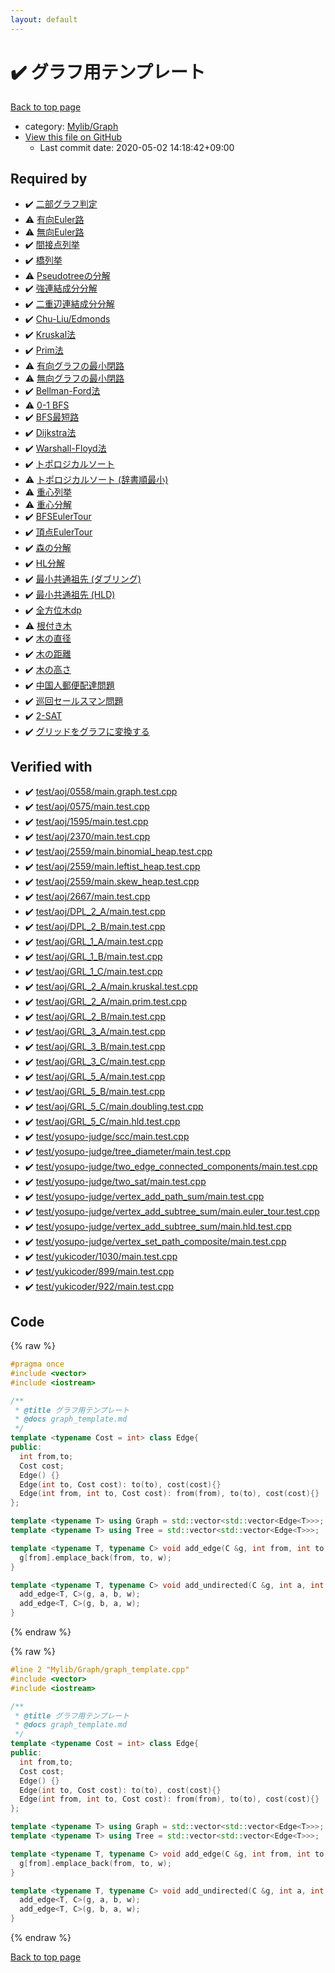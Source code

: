 ```yaml
---
layout: default
---
```


<!-- mathjax config similar to math.stackexchange -->
<script type="text/javascript" async
  src="https://cdnjs.cloudflare.com/ajax/libs/mathjax/2.7.5/MathJax.js?config=TeX-MML-AM_CHTML">
</script>
<script type="text/x-mathjax-config">
  MathJax.Hub.Config({
    TeX: { equationNumbers: { autoNumber: "AMS" }},
    tex2jax: {
      inlineMath: [ ['$','$'] ],
      processEscapes: true
    },
    "HTML-CSS": { matchFontHeight: false },
    displayAlign: "left",
    displayIndent: "2em"
  });
</script>

<script type="text/javascript" src="https://cdnjs.cloudflare.com/ajax/libs/jquery/3.4.1/jquery.min.js"></script>
<script src="https://cdn.jsdelivr.net/npm/jquery-balloon-js@1.1.2/jquery.balloon.min.js" integrity="sha256-ZEYs9VrgAeNuPvs15E39OsyOJaIkXEEt10fzxJ20+2I=" crossorigin="anonymous"></script>
<script type="text/javascript" src="../../../assets/js/copy-button.js"></script>
<link rel="stylesheet" href="../../../assets/css/copy-button.css" />


# :heavy_check_mark: グラフ用テンプレート

<a href="../../../index.html">Back to top page</a>

* category: <a href="../../../index.html#791a56799ce3ef8e4fb5da8cbce3a9bf">Mylib/Graph</a>
* <a href="{{ site.github.repository_url }}/blob/master/Mylib/Graph/graph_template.cpp">View this file on GitHub</a>
    - Last commit date: 2020-05-02 14:18:42+09:00




## Required by

* :heavy_check_mark: <a href="BipartiteGraph/check_bipartite_graph.cpp.html">二部グラフ判定</a>
* :warning: <a href="EulerianPath/directed_eulerian_path.cpp.html">有向Euler路</a>
* :warning: <a href="EulerianPath/undirected_eulerian_path.cpp.html">無向Euler路</a>
* :heavy_check_mark: <a href="GraphUtils/articulation_points.cpp.html">間接点列挙</a>
* :heavy_check_mark: <a href="GraphUtils/bridges.cpp.html">橋列挙</a>
* :warning: <a href="GraphUtils/decompose_pseudotree.cpp.html">Pseudotreeの分解</a>
* :heavy_check_mark: <a href="GraphUtils/strongly_connected_components.cpp.html">強連結成分分解</a>
* :heavy_check_mark: <a href="GraphUtils/two_edge_connected_components.cpp.html">二重辺連結成分分解</a>
* :heavy_check_mark: <a href="MinimumSpanningTree/chu_liu_edmonds.cpp.html">Chu-Liu/Edmonds</a>
* :heavy_check_mark: <a href="MinimumSpanningTree/kruskal.cpp.html">Kruskal法</a>
* :heavy_check_mark: <a href="MinimumSpanningTree/prim.cpp.html">Prim法</a>
* :warning: <a href="ShortestCycle/directed_shortest_cycle.cpp.html">有向グラフの最小閉路</a>
* :warning: <a href="ShortestCycle/undirected_shortest_cycle.cpp.html">無向グラフの最小閉路</a>
* :heavy_check_mark: <a href="ShortestPath/bellman_ford.cpp.html">Bellman-Ford法</a>
* :warning: <a href="ShortestPath/bfs_0_1.cpp.html">0-1 BFS</a>
* :heavy_check_mark: <a href="ShortestPath/bfs_shortest_path.cpp.html">BFS最短路</a>
* :heavy_check_mark: <a href="ShortestPath/dijkstra.cpp.html">Dijkstra法</a>
* :heavy_check_mark: <a href="ShortestPath/warshall_floyd.cpp.html">Warshall-Floyd法</a>
* :heavy_check_mark: <a href="TopologicalSort/topological_sort.cpp.html">トポロジカルソート</a>
* :warning: <a href="TopologicalSort/topological_sort_lexicographical.cpp.html">トポロジカルソート (辞書順最小)</a>
* :warning: <a href="TreeUtils/centroid.cpp.html">重心列挙</a>
* :warning: <a href="TreeUtils/centroid_decomposition.cpp.html">重心分解</a>
* :heavy_check_mark: <a href="TreeUtils/euler_tour_bfs.cpp.html">BFSEulerTour</a>
* :heavy_check_mark: <a href="TreeUtils/euler_tour_vertex.cpp.html">頂点EulerTour</a>
* :heavy_check_mark: <a href="TreeUtils/forest.cpp.html">森の分解</a>
* :heavy_check_mark: <a href="TreeUtils/heavy_light_decomposition.cpp.html">HL分解</a>
* :heavy_check_mark: <a href="TreeUtils/lca_based_on_doubling.cpp.html">最小共通祖先 (ダブリング)</a>
* :heavy_check_mark: <a href="TreeUtils/lca_based_on_hld.cpp.html">最小共通祖先 (HLD)</a>
* :heavy_check_mark: <a href="TreeUtils/rerooting.cpp.html">全方位木dp</a>
* :warning: <a href="TreeUtils/rooting.cpp.html">根付き木</a>
* :heavy_check_mark: <a href="TreeUtils/tree_diameter.cpp.html">木の直径</a>
* :heavy_check_mark: <a href="TreeUtils/tree_distance.cpp.html">木の距離</a>
* :heavy_check_mark: <a href="TreeUtils/tree_height.cpp.html">木の高さ</a>
* :heavy_check_mark: <a href="chinese_postman_problem.cpp.html">中国人郵便配達問題</a>
* :heavy_check_mark: <a href="travelling_salesman_problem.cpp.html">巡回セールスマン問題</a>
* :heavy_check_mark: <a href="two_sat.cpp.html">2-SAT</a>
* :heavy_check_mark: <a href="../Grid/grid_to_graph.cpp.html">グリッドをグラフに変換する</a>


## Verified with

* :heavy_check_mark: <a href="../../../verify/test/aoj/0558/main.graph.test.cpp.html">test/aoj/0558/main.graph.test.cpp</a>
* :heavy_check_mark: <a href="../../../verify/test/aoj/0575/main.test.cpp.html">test/aoj/0575/main.test.cpp</a>
* :heavy_check_mark: <a href="../../../verify/test/aoj/1595/main.test.cpp.html">test/aoj/1595/main.test.cpp</a>
* :heavy_check_mark: <a href="../../../verify/test/aoj/2370/main.test.cpp.html">test/aoj/2370/main.test.cpp</a>
* :heavy_check_mark: <a href="../../../verify/test/aoj/2559/main.binomial_heap.test.cpp.html">test/aoj/2559/main.binomial_heap.test.cpp</a>
* :heavy_check_mark: <a href="../../../verify/test/aoj/2559/main.leftist_heap.test.cpp.html">test/aoj/2559/main.leftist_heap.test.cpp</a>
* :heavy_check_mark: <a href="../../../verify/test/aoj/2559/main.skew_heap.test.cpp.html">test/aoj/2559/main.skew_heap.test.cpp</a>
* :heavy_check_mark: <a href="../../../verify/test/aoj/2667/main.test.cpp.html">test/aoj/2667/main.test.cpp</a>
* :heavy_check_mark: <a href="../../../verify/test/aoj/DPL_2_A/main.test.cpp.html">test/aoj/DPL_2_A/main.test.cpp</a>
* :heavy_check_mark: <a href="../../../verify/test/aoj/DPL_2_B/main.test.cpp.html">test/aoj/DPL_2_B/main.test.cpp</a>
* :heavy_check_mark: <a href="../../../verify/test/aoj/GRL_1_A/main.test.cpp.html">test/aoj/GRL_1_A/main.test.cpp</a>
* :heavy_check_mark: <a href="../../../verify/test/aoj/GRL_1_B/main.test.cpp.html">test/aoj/GRL_1_B/main.test.cpp</a>
* :heavy_check_mark: <a href="../../../verify/test/aoj/GRL_1_C/main.test.cpp.html">test/aoj/GRL_1_C/main.test.cpp</a>
* :heavy_check_mark: <a href="../../../verify/test/aoj/GRL_2_A/main.kruskal.test.cpp.html">test/aoj/GRL_2_A/main.kruskal.test.cpp</a>
* :heavy_check_mark: <a href="../../../verify/test/aoj/GRL_2_A/main.prim.test.cpp.html">test/aoj/GRL_2_A/main.prim.test.cpp</a>
* :heavy_check_mark: <a href="../../../verify/test/aoj/GRL_2_B/main.test.cpp.html">test/aoj/GRL_2_B/main.test.cpp</a>
* :heavy_check_mark: <a href="../../../verify/test/aoj/GRL_3_A/main.test.cpp.html">test/aoj/GRL_3_A/main.test.cpp</a>
* :heavy_check_mark: <a href="../../../verify/test/aoj/GRL_3_B/main.test.cpp.html">test/aoj/GRL_3_B/main.test.cpp</a>
* :heavy_check_mark: <a href="../../../verify/test/aoj/GRL_3_C/main.test.cpp.html">test/aoj/GRL_3_C/main.test.cpp</a>
* :heavy_check_mark: <a href="../../../verify/test/aoj/GRL_5_A/main.test.cpp.html">test/aoj/GRL_5_A/main.test.cpp</a>
* :heavy_check_mark: <a href="../../../verify/test/aoj/GRL_5_B/main.test.cpp.html">test/aoj/GRL_5_B/main.test.cpp</a>
* :heavy_check_mark: <a href="../../../verify/test/aoj/GRL_5_C/main.doubling.test.cpp.html">test/aoj/GRL_5_C/main.doubling.test.cpp</a>
* :heavy_check_mark: <a href="../../../verify/test/aoj/GRL_5_C/main.hld.test.cpp.html">test/aoj/GRL_5_C/main.hld.test.cpp</a>
* :heavy_check_mark: <a href="../../../verify/test/yosupo-judge/scc/main.test.cpp.html">test/yosupo-judge/scc/main.test.cpp</a>
* :heavy_check_mark: <a href="../../../verify/test/yosupo-judge/tree_diameter/main.test.cpp.html">test/yosupo-judge/tree_diameter/main.test.cpp</a>
* :heavy_check_mark: <a href="../../../verify/test/yosupo-judge/two_edge_connected_components/main.test.cpp.html">test/yosupo-judge/two_edge_connected_components/main.test.cpp</a>
* :heavy_check_mark: <a href="../../../verify/test/yosupo-judge/two_sat/main.test.cpp.html">test/yosupo-judge/two_sat/main.test.cpp</a>
* :heavy_check_mark: <a href="../../../verify/test/yosupo-judge/vertex_add_path_sum/main.test.cpp.html">test/yosupo-judge/vertex_add_path_sum/main.test.cpp</a>
* :heavy_check_mark: <a href="../../../verify/test/yosupo-judge/vertex_add_subtree_sum/main.euler_tour.test.cpp.html">test/yosupo-judge/vertex_add_subtree_sum/main.euler_tour.test.cpp</a>
* :heavy_check_mark: <a href="../../../verify/test/yosupo-judge/vertex_add_subtree_sum/main.hld.test.cpp.html">test/yosupo-judge/vertex_add_subtree_sum/main.hld.test.cpp</a>
* :heavy_check_mark: <a href="../../../verify/test/yosupo-judge/vertex_set_path_composite/main.test.cpp.html">test/yosupo-judge/vertex_set_path_composite/main.test.cpp</a>
* :heavy_check_mark: <a href="../../../verify/test/yukicoder/1030/main.test.cpp.html">test/yukicoder/1030/main.test.cpp</a>
* :heavy_check_mark: <a href="../../../verify/test/yukicoder/899/main.test.cpp.html">test/yukicoder/899/main.test.cpp</a>
* :heavy_check_mark: <a href="../../../verify/test/yukicoder/922/main.test.cpp.html">test/yukicoder/922/main.test.cpp</a>


## Code

<a id="unbundled"></a>
{% raw %}
```cpp
#pragma once
#include <vector>
#include <iostream>

/**
 * @title グラフ用テンプレート
 * @docs graph_template.md
 */
template <typename Cost = int> class Edge{
public:
  int from,to;
  Cost cost;
  Edge() {}
  Edge(int to, Cost cost): to(to), cost(cost){}
  Edge(int from, int to, Cost cost): from(from), to(to), cost(cost){}
};

template <typename T> using Graph = std::vector<std::vector<Edge<T>>>;
template <typename T> using Tree = std::vector<std::vector<Edge<T>>>;

template <typename T, typename C> void add_edge(C &g, int from, int to, T w = 1){
  g[from].emplace_back(from, to, w);
}

template <typename T, typename C> void add_undirected(C &g, int a, int b, T w = 1){
  add_edge<T, C>(g, a, b, w);
  add_edge<T, C>(g, b, a, w);
}

```
{% endraw %}

<a id="bundled"></a>
{% raw %}
```cpp
#line 2 "Mylib/Graph/graph_template.cpp"
#include <vector>
#include <iostream>

/**
 * @title グラフ用テンプレート
 * @docs graph_template.md
 */
template <typename Cost = int> class Edge{
public:
  int from,to;
  Cost cost;
  Edge() {}
  Edge(int to, Cost cost): to(to), cost(cost){}
  Edge(int from, int to, Cost cost): from(from), to(to), cost(cost){}
};

template <typename T> using Graph = std::vector<std::vector<Edge<T>>>;
template <typename T> using Tree = std::vector<std::vector<Edge<T>>>;

template <typename T, typename C> void add_edge(C &g, int from, int to, T w = 1){
  g[from].emplace_back(from, to, w);
}

template <typename T, typename C> void add_undirected(C &g, int a, int b, T w = 1){
  add_edge<T, C>(g, a, b, w);
  add_edge<T, C>(g, b, a, w);
}

```
{% endraw %}

<a href="../../../index.html">Back to top page</a>

